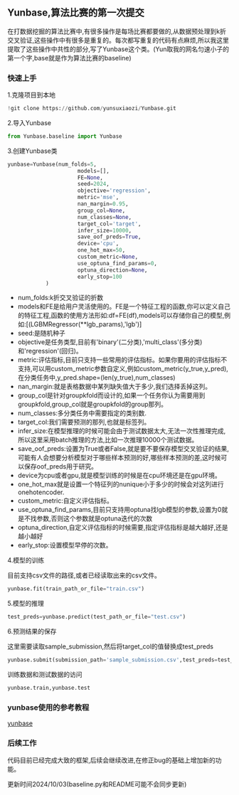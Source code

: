## Yunbase,算法比赛的第一次提交

在打数据挖掘的算法比赛中,有很多操作是每场比赛都要做的,从数据预处理到k折交叉验证,这些操作中有很多是重复的。每次都写重复的代码有点麻烦,所以我这里提取了这些操作中共性的部分,写了Yunbase这个类。(Yun取我的网名匀速小子的第一个字,base就是作为算法比赛的baseline)

### 快速上手

1.克隆项目到本地

```python
!git clone https://github.com/yunsuxiaozi/Yunbase.git
```

2.导入Yunbase

```python
from Yunbase.baseline import Yunbase
```

3.创建Yunbase类

```python
yunbase=Yunbase(num_folds=5,
                      models=[],
                      FE=None,
                      seed=2024,
                      objective='regression',
                      metric='mse',
                      nan_margin=0.95,
                      group_col=None,
                      num_classes=None,
                      target_col='target',
                      infer_size=10000,
                      save_oof_preds=True,
                      device='cpu',
                      one_hot_max=50,
                      custom_metric=None,
                      use_optuna_find_params=0,
                      optuna_direction=None,
                      early_stop=100
            )
```

- num_folds:k折交叉验证的折数
- models和FE是给用户灵活使用的。FE是一个特征工程的函数,你可以定义自己的特征工程,函数的使用方法形如:df=FE(df),models可以存储你自己的模型,例如:[(LGBMRegressor(**lgb_params),'lgb')]
- seed:是随机种子
- objective是任务类型,目前有'binary'(二分类),'multi_class'(多分类)和'regression'(回归)。
- metric:评估指标,目前只支持一些常用的评估指标。如果你要用的评估指标不支持,可以用custom_metric参数自定义,例如custom_metric(y_true,y_pred),在分类任务中,y_pred.shape=(len(y_true),num_classes)
- nan_margin:就是表格数据中某列缺失值大于多少,我们选择丢掉这列。
- group_col是针对groupkfold而设计的,如果一个任务你认为需要用到groupkfold,group_col就是groupkfold的group那列。
- num_classes:多分类任务中需要指定的类别数.
- target_col:我们需要预测的那列,也就是标签列。
- infer_size:在模型推理的时候可能会由于测试数据太大,无法一次性推理完成,所以这里采用batch推理的方法,比如一次推理10000个测试数据。
- save_oof_preds:设置为True或者False,就是要不要保存模型交叉验证的结果,可能有人会想要分析模型对于哪些样本预测的好,哪些样本预测的差,这时候可以保存oof_preds用于研究。
- device为cpu或者gpu,就是模型训练的时候是在cpu环境还是在gpu环境。
- one_hot_max就是设置一个特征列的nunique小于多少的时候会对这列进行onehotencoder.
- custom_metric:自定义评估指标。
- use_optuna_find_params,目前只支持用optuna找lgb模型的参数,设置为0就是不找参数,否则这个参数就是optuna迭代的次数
- optuna_direction,自定义评估指标的时候需要,指定评估指标是越大越好,还是越小越好
- early_stop:设置模型早停的次数。

4.模型的训练

目前支持csv文件的路径,或者已经读取出来的csv文件。

```python
yunbase.fit(train_path_or_file="train.csv")
```

5.模型的推理

```python
test_preds=yunbase.predict(test_path_or_file="test.csv")
```

6.预测结果的保存

这里需要读取sample_submission,然后将target_col的值替换成test_preds

```python
yunbase.submit(submission_path='sample_submission.csv',test_preds=test_preds)
```

训练数据和测试数据的访问

```python
yunbase.train,yunbase.test
```



### yunbase使用的参考教程

<a href="https://www.kaggle.com/code/yunsuxiaozi/brist1d-yunbase">yunbase</a>



### 后续工作

代码目前已经完成大致的框架,后续会继续改进,在修正bug的基础上增加新的功能。

 更新时间2024/10/03(baseline.py和README可能不会同步更新)